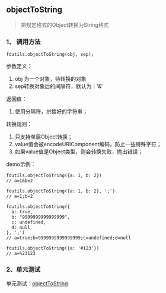 ## objectToString

> 把规定格式的Object转换为String格式

### 1、 调用方法

```
fdutils.objectToString(obj, sep);
```

参数定义：
1. obj 为一个对象，待转换的对象
2. sep转换对象后的间隔符，默认为：'&'

返回值：
1. 使用分隔符，拼接好的字符串；

转换规则：
1. 只支持单层Object转换；
2. value值会被encodeURIComponent编码，防止一些特殊字符；
3. 如果value值是Object类型，则会转换失败，抛出错误；

demo示例：

```
fdutils.objectToString({a: 1, b: 2})
// a=1&b=2

fdutils.objectToString({a: 1, b: 2}, ';')
// a=1;b=2

fdutils.objectToString({
  a: true,
  b: "9999999999999999",
  c: undefined,
  d: null
}, ';') 
// a=true;b=9999999999999999;c=undefined;d=null

fdutils.objectToString({a: '#123'})
// a=%23123

```

### 2、单元测试

单元测试：[objectToString](http://www.zhangyunling.com/study/fdutils/#objectToString)